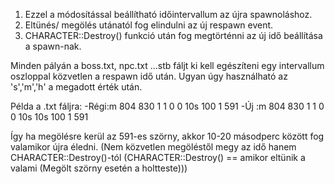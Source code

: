1. Ezzel a módosítással beállítható időintervallum az újra spawnoláshoz.
2. Eltünés/ megölés utánatól fog elindulni az új respawn event.
3. CHARACTER::Destroy() funkció után fog megtörténni az új idő beállítása a spawn-nak.

Minden pályán a boss.txt, npc.txt ...stb fáljt ki kell egészíteni egy intervallum oszloppal közvetlen a respawn idő után.
Ugyan úgy használható az 's','m','h' a megadott érték után.

Példa a .txt fáljra:
-Régi:m  804  830  1  1  0  0  10s  100  1  591
-Új  :m  804  830  1  1  0  0  10s  10s  100  1  591

Így ha megölésre kerül az 591-es szörny, akkor 10-20 másodperc között fog valamikor újra éledni. 
(Nem közvetlen megöléstől megy az idő hanem CHARACTER::Destroy()-tól (CHARACTER::Destroy() == amikor eltünik a valami (Megölt szörny esetén a holtteste)))
